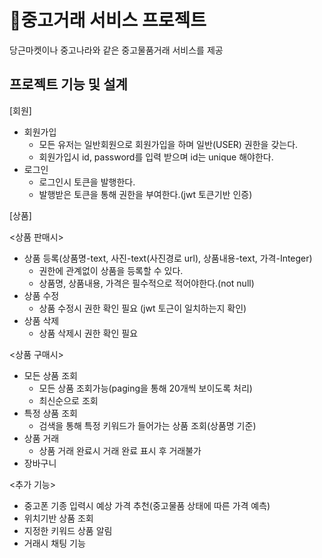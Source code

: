 # 🥕중고거래 서비스 프로젝트

당근마켓이나 중고나라와 같은 중고물품거래 서비스를 제공


## 프로젝트 기능 및 설계

[회원]
- 회원가입
  - 모든 유저는 일반회원으로 회원가입을 하며 일반(USER) 권한을 갖는다.
  - 회원가입시 id, password를 입력 받으며 id는 unique 해야한다.
- 로그인
  - 로그인시 토큰을 발행한다.
  - 발행받은 토큰을 통해 권한을 부여한다.(jwt 토큰기반 인증)

[상품]

<상품 판매시>
- 상품 등록(상품명-text, 사진-text(사진경로 url), 상품내용-text, 가격-Integer)
  - 권한에 관계없이 상품을 등록할 수 있다.
  - 상품명, 상품내용, 가격은 필수적으로 적어야한다.(not null)
- 상품 수정
  - 상품 수정시 권한 확인 필요 (jwt 토근이 일치하는지 확인)
- 상품 삭제
  - 상품 삭제시 권한 확인 필요

<상품 구매시>
- 모든 상품 조회
  - 모든 상품 조회가능(paging을 통해 20개씩 보이도록 처리)
  - 최신순으로 조회
- 특정 상품 조회
  - 검색을 통해 특정 키워드가 들어가는 상품 조회(상품명 기준)
- 상품 거래
  - 상품 거래 완료시 거래 완료 표시 후 거래불가
- 장바구니

<추가 기능>
- 중고폰 기종 입력시 예상 가격 추천(중고물품 상태에 따른 가격 예측)
- 위치기반 상품 조회
- 지정한 키워드 상품 알림
- 거래시 채팅 기능

